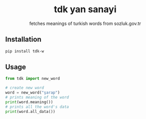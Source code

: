 <div align="center">
  <h1>tdk yan sanayi</h1>
   fetches meanings of turkish words from sozluk.gov.tr
</div>

## Installation
```bash
pip install tdk-w
```

## Usage
```python
from tdk import new_word

# create new word
word = new_word("şarap")
# prints meaning of the word
print(word.meaning())
# prints all the word's data
print(word.all_data())
```